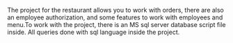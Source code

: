 The project for the restaurant allows you to work with orders, there are also an employee authorization, and some features to work with employees and menu.To work with the project, there is an MS sql server database script file inside. All queries done with sql language inside the project.
